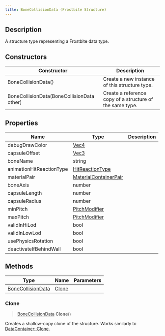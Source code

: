 ```yaml
---
title: BoneCollisionData (Frostbite Structure)
---
```

## Description

A structure type representing a Frostbite data type.

## Constructors

| Constructor                                | Description                                              |
| ------------------------------------------ | -------------------------------------------------------- |
| BoneCollisionData()                        | Create a new instance of this structure type.            |
| BoneCollisionData(BoneCollisionData other) | Create a reference copy of a structure of the same type. |

## Properties

| Name                     | Type                                           | Description |
| ------------------------ | ---------------------------------------------- | ----------- |
| debugDrawColor           | [Vec4](/vext/ref/cls/shr/Vec4)              |             |
| capsuleOffset            | [Vec3](/vext/ref/cls/shr/Vec3)              |             |
| boneName                 | string                                         |             |
| animationHitReactionType | [HitReactionType](HitReactionType)             |             |
| materialPair             | [MaterialContainerPair](MaterialContainerPair) |             |
| boneAxis                 | number                                         |             |
| capsuleLength            | number                                         |             |
| capsuleRadius            | number                                         |             |
| minPitch                 | [PitchModifier](PitchModifier)                 |             |
| maxPitch                 | [PitchModifier](PitchModifier)                 |             |
| validInHiLod             | bool                                           |             |
| validInLowLod            | bool                                           |             |
| usePhysicsRotation       | bool                                           |             |
| deactivateIfBehindWall   | bool                                           |             |

## Methods

| Type                                   | Name            | Parameters |
| -------------------------------------- | --------------- | ---------- |
| [BoneCollisionData](BoneCollisionData) | [Clone](#clone) |            |

### Clone

> [BoneCollisionData](BoneCollisionData) **Clone**()

Creates a shallow-copy clone of the structure. Works similarly to [DataContainer::Clone](/vext/ref/cls/shr/datacontainer#clone).
